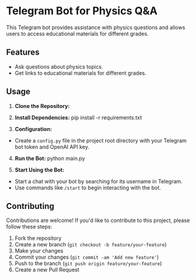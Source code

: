 # Telegram Bot for Physics Q&A

This Telegram bot provides assistance with physics questions and allows users to access educational materials for different grades.

## Features

- Ask questions about physics topics.
- Get links to educational materials for different grades.

## Usage

1. **Clone the Repository:**

2. **Install Dependencies:**
pip install -r requirements.txt


3. **Configuration:**
- Create a `config.py` file in the project root directory with your Telegram bot token and OpenAI API key.


4. **Run the Bot:**
python main.py


5. **Start Using the Bot:**
- Start a chat with your bot by searching for its username in Telegram.
- Use commands like `/start` to begin interacting with the bot.

## Contributing

Contributions are welcome! If you'd like to contribute to this project, please follow these steps:

1. Fork the repository
2. Create a new branch (`git checkout -b feature/your-feature`)
3. Make your changes
4. Commit your changes (`git commit -am 'Add new feature'`)
5. Push to the branch (`git push origin feature/your-feature`)
6. Create a new Pull Request

